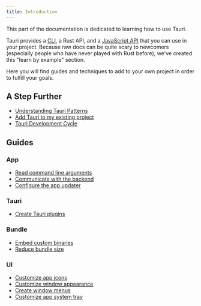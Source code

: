 ```yaml
---
title: Introduction
---
```


This part of the documentation is dedicated to learning how to use Tauri.

Tauri provides a [CLI](/docs/api/cli), a Rust API, and a [JavaScript API](/docs/api/js/index) that you can use in your project. Because raw docs can be quite scary to newcomers (especially people who have never played with Rust before), we've created this "learn by example" section.

Here you will find guides and techniques to add to your own project in order to fulfill your goals.

## A Step Further

- [Understanding Tauri Patterns](/docs/usage/patterns/about-patterns)
- [Add Tauri to my existing project](/docs/usage/development/integration)
- [Tauri Development Cycle](/docs/usage/development/development)

## Guides

### App

- [Read command line arguments](/docs/usage/guides/cli)
- [Communicate with the backend](/docs/usage/guides/command)
- [Configure the app updater](/docs/usage/guides/updater)

### Tauri

- [Create Tauri plugins](/docs/usage/guides/plugin)

### Bundle

- [Embed custom binaries](/docs/usage/guides/bundler/sidecar)
- [Reduce bundle size](/docs/usage/guides/bundler/anti-bloat)

### UI

- [Customize app icons](/docs/usage/guides/visual/icons)
- [Customize window appearance](/docs/usage/guides/visual/window-customization)
- [Create window menus](/docs/usage/guides/visual/menu)
- [Customize app system tray](/docs/usage/guides/visual/system-tray)
